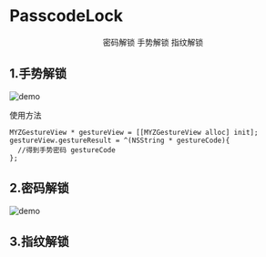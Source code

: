 # PasscodeLock
<p align="center">
 密码解锁  手势解锁  指纹解锁
 

## 1.手势解锁
 
![demo](https://github.com/MA806P/PasscodeLock/blob/master/ScreenShoot/Gesture.gif)
 
 使用方法
 ```
 MYZGestureView * gestureView = [[MYZGestureView alloc] init];
 gestureView.gestureResult = ^(NSString * gestureCode){
   //得到手势密码 gestureCode 
 };
```
 
## 2.密码解锁 
 
 ![demo](https://github.com/MA806P/PasscodeLock/blob/master/ScreenShoot/Passcode.gif)
 
## 3.指纹解锁
 
 
 
 
